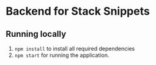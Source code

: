 # Backend for Stack Snippets

## Running locally

1.  `npm install` to install all required dependencies
2.  `npm start` for running the application.
